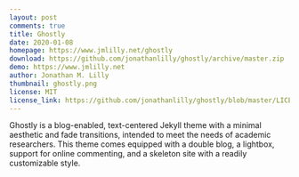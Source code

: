 ```yaml
---
layout: post
comments: true
title: Ghostly
date: 2020-01-08
homepage: https://www.jmlilly.net/ghostly
download: https://github.com/jonathanlilly/ghostly/archive/master.zip
demo: https://www.jmlilly.net
author: Jonathan M. Lilly
thumbnail: ghostly.png
license: MIT
license_link: https://github.com/jonathanlilly/ghostly/blob/master/LICENSE
---
```


Ghostly is a blog-enabled, text-centered Jekyll theme with a minimal aesthetic and fade transitions, intended to meet the needs of academic researchers. This theme comes equipped with a double blog, a lightbox, support for online commenting, and a skeleton site with a readily customizable style.

